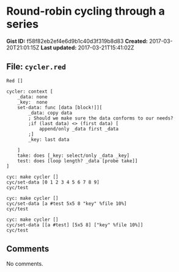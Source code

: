 # Round-robin cycling through a series

**Gist ID:** f58f82eb2ef4e6d9b1c40d3f319b8d83
**Created:** 2017-03-20T21:01:15Z
**Last updated:** 2017-03-21T15:41:02Z

## File: `cycler.red`

```Red
Red []

cycler: context [
	_data: none
	_key:  none
	set-data: func [data [block!]][
	    _data: copy data
	    ; Should we make sure the data conforms to our needs?
		;if (last data) <> (first data) [
			append/only _data first _data
		;]
		_key: last data
		
	]
	take: does [_key: select/only _data _key]
	test: does [loop length? _data [probe take]]
]

cyc: make cycler []
cyc/set-data [0 1 2 3 4 5 6 7 8 9]
cyc/test

cyc: make cycler []
cyc/set-data [a #test 5x5 8 "key" %file 10%]
cyc/test

cyc: make cycler []
cyc/set-data [[a #test] [5x5 8] ["key" %file 10%]]
cyc/test
```

## Comments

No comments.

